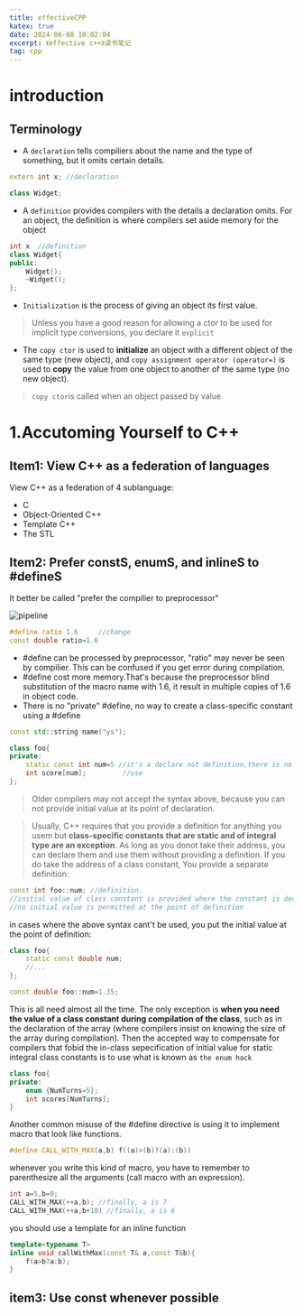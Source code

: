 ```yaml
---
title: effectiveCPP
katex: true
date: 2024-06-08 10:02:04
excerpt: 《effective c++》读书笔记
tag: cpp
---
```



# introduction

## Terminology

- A `declaration` tells compiliers about the name and the type of something, but it omits certain details.
```cpp
extern int x; //declaration

class Widget;
```
- A `definition` provides compilers with the details a declaration omits. For an object, the definition is where compilers set aside memory for the object
```cpp
int x  //definition
class Widget{
public:
    Widget();
    ~Widget();
};
```

- `Initialization` is the process of giving an object its first value.

> Unless you have a good reason for allowing a ctor to be used for implicit type conversions, you declare it `explicit`

- The `copy ctor` is used to **initialize** an object with a different object of the same type (new object), and `copy assignment operator (operator=)` is used to **copy** the value from one object to another of the same type (no new object).

> `copy ctor`is called when an object passed by value

# 1.Accutoming Yourself to C++

## Item1: View C++ as a federation of languages

View C++ as a federation of 4 sublanguage:
- C
- Object-Oriented C++
- Template C++
- The STL

## Item2: Prefer constS, enumS, and inlineS to #defineS

It better be called "prefer the compilier to preprocessor"

![pipeline](1-pipeline.png)


```cpp
#define ratio 1.6     //change
const double ratio=1.6
```

- #define can be processed by preprocessor, "ratio" may never be seen by compilier. This can be confused if you get error during compilation.
- #define cost more memory.That's because the preprocessor blind substitution of the macro name with 1.6, it result in multiple copies of 1.6 in object code.
- There is no "private" #define, no way to create a class-specific constant using a #define

```cpp
const std::string name("ys");

class foo{
private:
    static const int num=5 //it's a declare not definition,there is no memory allocation
    int score[num];         //use
};

```
> Older compilers may not accept the syntax above, because you can not provide initial value at its point of declaration.

> Usually, C++ requires that you provide a definition for anything you usem but **class-specific constants that are static and of integral type are an exception**. As long as you donot take their address, you can declare them and use them without providing a definition. If you do take the address of a class constant, You provide a separate definition:


```cpp
const int foo::num; //definition. 
//initial value of class constant is provided where the constant is declared (5), 
//no initial value is permitted at the point of definition
```

in cases where the above syntax cant't be used, you put the initial value at the point of definition:

```cpp
class foo{
    static const double num;
    //... 
};

const double foo::num=1.35;

```

This is all need almost all the time. The only exception is **when you need the value of a class constant during compilation of the class**, such as in the declaration of the array (where compilers insist on knowing the size of the array during compilation). Then the accepted way to compensate for compilers that fobid the in-class sepecification of initial value for static integral class constants is to use what is known as `the enum hack`

```cpp
class foo{
private:
    enum {NumTurns=5};
    int scores[NumTurns];
}
```

Another common misuse of the #define directive is using it to implement macro that look like functions.
```cpp
#define CALL_WITH_MAX(a,b) f((a)>(b)?(a):(b))
```

whenever you write this kind of macro, you have to remember to parenthesize all the arguments (call macro with an expression).

```cpp
int a=5,b=0;
CALL_WITH_MAX(++a,b); //finally, a is 7
CALL_WITH_MAX(++a,b+10) //finally, a is 6
```

you should use a template for an inline function

```cpp
template<typename T>
inline void callWithMax(const T& a,const T&b){
    f(a>b?a:b);
}

```

## item3: Use const whenever possible

